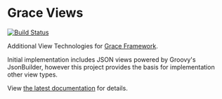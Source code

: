 # Grace Views

[![Build Status](https://github.com/graceframework/grace-views/workflows/Grace%20CI/badge.svg)](https://github.com/graceframework/grace-views/actions)

Additional View Technologies for [Grace Framework](https://github.com/graceframework/grace-framework).

Initial implementation includes JSON views powered by Groovy's JsonBuilder, however this project provides the basis for implementation other view types.

View [the latest documentation](https://grails.github.io/grails-views/latest/) for details. 
